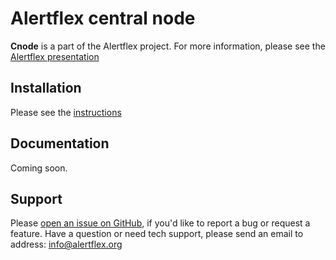 # Alertflex central node

**Cnode** is a part of the Alertflex project. For more information, please see the [Alertflex presentation](https://github.com/olegzhr/cnode/blob/master/doc/alertflex.pdf)


## Installation

Please see the [instructions](https://github.com/olegzhr/cnode/blob/master/doc/install.rst)

## Documentation

Coming soon.
	
## Support

Please [open an issue on GitHub](https://github.com/olegzhr/cnode/issues), if you'd like to report a bug or request a feature. 
Have a question or need tech support, please send an email to address: info@alertflex.org
